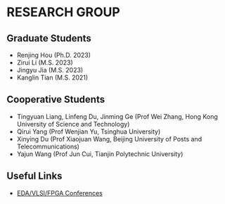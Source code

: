 ---
---

# RESEARCH GROUP

## Graduate Students

- Renjing Hou (Ph.D. 2023)
- Zirui Li (M.S. 2023)
- Jingyu Jia (M.S. 2023)
- Kanglin Tian (M.S. 2021)

## Cooperative Students

- Tingyuan Liang, Linfeng Du, Jinming Ge (Prof Wei Zhang, Hong Kong University of Science and Technology)
- Qirui Yang (Prof Wenjian Yu, Tsinghua University)
- Xinying Du (Prof Xiaojuan Wang, Beijing University of Posts and Telecommunications)
- Yajun Wang (Prof Jun Cui, Tianjin Polytechnic University)

## Useful Links

- [EDA/VLSI/FPGA Conferences](https://www.cse.chalmers.se/research/group/vlsi/conference/)
